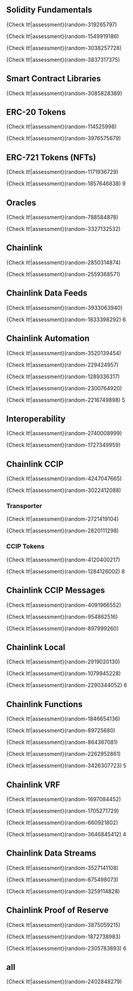 ## Solidity Fundamentals
{Check It!|assessment}(random-319265797)

{Check It!|assessment}(random-1549919186)

{Check It!|assessment}(random-3038257728)

{Check It!|assessment}(random-3837317375)


## Smart Contract Libraries
{Check It!|assessment}(random-3085828389)

## ERC-20 Tokens
{Check It!|assessment}(random-114525998)

{Check It!|assessment}(random-3976575679)

## ERC-721 Tokens (NFTs)
{Check It!|assessment}(random-1171936729)

{Check It!|assessment}(random-1857646838)
9


## Oracles
{Check It!|assessment}(random-788584878)

{Check It!|assessment}(random-3327132532)

## Chainlink
{Check It!|assessment}(random-2850314874)

{Check It!|assessment}(random-2559368571)

## Chainlink Data Feeds
{Check It!|assessment}(random-3933063940)

{Check It!|assessment}(random-1833398292)
6

## Chainlink Automation
{Check It!|assessment}(random-3520139454)

{Check It!|assessment}(random-229424957)

{Check It!|assessment}(random-1289336317)

{Check It!|assessment}(random-2300764920)

{Check It!|assessment}(random-2216749898)
5

## Interoperability
{Check It!|assessment}(random-2740008999)

{Check It!|assessment}(random-1727349959)

## Chainlink CCIP
{Check It!|assessment}(random-4247047665)

{Check It!|assessment}(random-3022412088)

### Transporter

{Check It!|assessment}(random-2721419104)

{Check It!|assessment}(random-2820111298)

### CCIP Tokens

{Check It!|assessment}(random-4120400217)

{Check It!|assessment}(random-1284126002)
8


## Chainlink CCIP Messages

{Check It!|assessment}(random-4091966552)

{Check It!|assessment}(random-954862516)

{Check It!|assessment}(random-897999260)


## Chainlink Local

{Check It!|assessment}(random-2919020130)

{Check It!|assessment}(random-1079945228)

{Check It!|assessment}(random-2290344052)
6

## Chainlink Functions

{Check It!|assessment}(random-1846654136)

{Check It!|assessment}(random-89725680)

{Check It!|assessment}(random-864367081)



{Check It!|assessment}(random-2262952861)

{Check It!|assessment}(random-3426307723)
5

## Chainlink VRF

{Check It!|assessment}(random-1697084452)

{Check It!|assessment}(random-1705271729)

{Check It!|assessment}(random-660921802)

{Check It!|assessment}(random-3646845412)
4

## Chainlink Data Streams

{Check It!|assessment}(random-3527141108)

{Check It!|assessment}(random-675498073)

{Check It!|assessment}(random-3259114828)


## Chainlink Proof of Reserve

{Check It!|assessment}(random-3875059215)

{Check It!|assessment}(random-1872738983)

{Check It!|assessment}(random-2305783893)
6

## all
{Check It!|assessment}(random-2402848279)
